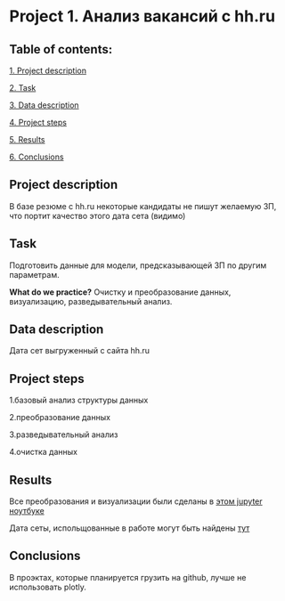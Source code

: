 # Project 1. Анализ вакансий с hh.ru

## Table of contents:
[1. Project description](https://github.com/lamewarden/sf_data_science-2022-/tree/main/Project_1/README.md#Project-description)

[2. Task](https://github.com/lamewarden/sf_data_science-2022-/tree/main/Project_1/README.md#Task)

[3. Data description](https://github.com/lamewarden/sf_data_science-2022-/tree/main/Project_1/README.md#Data-description)

[4. Project steps](https://github.com/lamewarden/sf_data_science-2022-/tree/main/Project_1/README.md#Project-steps)

[5. Results](https://github.com/lamewarden/sf_data_science-2022-/tree/main/Project_1/README.md#Results)

[6. Conclusions](https://github.com/lamewarden/sf_data_science-2022-/tree/main/Project_1/README.md#Conclusions)


## Project description
В базе резюме с hh.ru некоторые кандидаты не пишут желаемую ЗП, что портит качество этого дата сета (видимо) 

## Task
Подготовить данные для модели, предсказывающей ЗП по другим параметрам.


**What do we practice?**
Очистку и преобразование данных, визуализацию, разведывательный анализ.

## Data description

Дата сет выгруженный с сайта hh.ru 

## Project steps

1.базовый анализ структуры данных

2.преобразование данных

3.разведывательный анализ

4.очистка данных

## Results

Все преобразования и визуализации были сделаны в [этом jupyter ноутбуке](https://github.com/lamewarden/sf_data_science-2022-/blob/main/Project_1/%D0%9D%D0%BE%D1%83%D1%82%D0%B1%D1%83%D0%BA-%D1%88%D0%B0%D0%B1%D0%BB%D0%BE%D0%BD%20Project%201.ipynb) 

Дата сеты, испольщованные в работе могут быть найдены [тут](https://drive.google.com/drive/folders/15X_Q7RYMpAxuLVhJTH_FAumOPSc8sPMf?usp=sharing)

## Conclusions

В проэктах, которые планируется грузить на github, лучше не использовать plotly.



